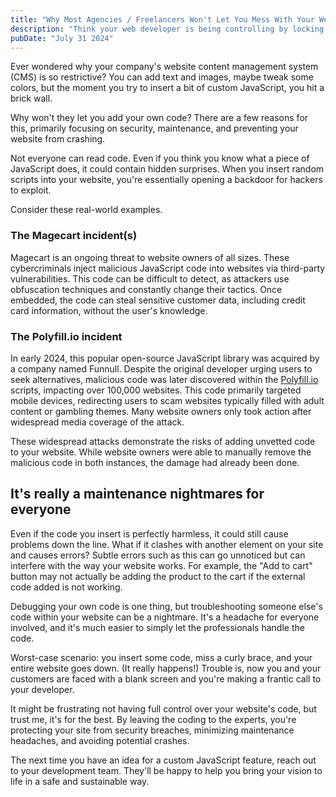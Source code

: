 ```yaml
---
title: "Why Most Agencies / Freelancers Won't Let You Mess With Your Website Code"
description: "Think your web developer is being controlling by locking down your CMS? There's actually some solid reasoning behind those restrictions. From security nightmares to maintenance headaches, here's why most professionals won't let you add custom code to your site."
pubDate: "July 31 2024"
---
```


Ever wondered why your company's website content management system (CMS) is so restrictive? You can add text and images, maybe tweak some colors, but the moment you try to insert a bit of custom JavaScript, you hit a brick wall.

Why won't they let you add your own code? There are a few reasons for this, primarily focusing on security, maintenance, and preventing your website from crashing.

Not everyone can read code. Even if you think you know what a piece of JavaScript does, it could contain hidden surprises. When you insert random scripts into your website, you're essentially opening a backdoor for hackers to exploit.

Consider these real-world examples.

### **The Magecart incident(s)**

Magecart is an ongoing threat to website owners of all sizes. These cybercriminals inject malicious JavaScript code into websites via third-party vulnerabilities. This code can be difficult to detect, as attackers use obfuscation techniques and constantly change their tactics. Once embedded, the code can steal sensitive customer data, including credit card information, without the user's knowledge.

### The Polyfill.io incident

In early 2024, this popular open-source JavaScript library was acquired by a company named Funnull. Despite the original developer urging users to seek alternatives, malicious code was later discovered within the [Polyfill.io](http://Polyfill.io) scripts, impacting over 100,000 websites. This code primarily targeted mobile devices, redirecting users to scam websites typically filled with adult content or gambling themes. Many website owners only took action after widespread media coverage of the attack.

These widespread attacks demonstrate the risks of adding unvetted code to your website. While website owners were able to manually remove the malicious code in both instances, the damage had already been done.

## It's really a maintenance nightmares for everyone

Even if the code you insert is perfectly harmless, it could still cause problems down the line. What if it clashes with another element on your site and causes errors? Subtle errors such as this can go unnoticed but can interfere with the way your website works. For example, the "Add to cart" button may not actually be adding the product to the cart if the external code added is not working.

Debugging your own code is one thing, but troubleshooting someone else's code within your website can be a nightmare. It's a headache for everyone involved, and it's much easier to simply let the professionals handle the code.

Worst-case scenario: you insert some code, miss a curly brace, and your entire website goes down. (It really happens!) Trouble is, now you and your customers are faced with a blank screen and you're making a frantic call to your developer.

It might be frustrating not having full control over your website's code, but trust me, it's for the best. By leaving the coding to the experts, you're protecting your site from security breaches, minimizing maintenance headaches, and avoiding potential crashes.

The next time you have an idea for a custom JavaScript feature, reach out to your development team. They'll be happy to help you bring your vision to life in a safe and sustainable way.

